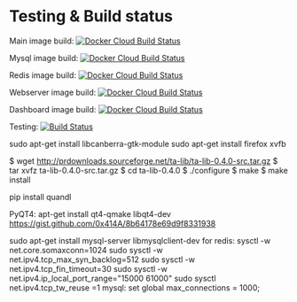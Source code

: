 # Testing & Build status
Main image build: [![Docker Cloud Build Status](https://img.shields.io/docker/cloud/build/amrox/greencandle)](https://hub.docker.com/repository/docker/amrox/greencandle)

Mysql image build: [![Docker Cloud Build Status](https://img.shields.io/docker/cloud/build/amrox/gc-mysql)](https://hub.docker.com/repository/docker/amrox/gc-mysql)

Redis image build: [![Docker Cloud Build Status](https://img.shields.io/docker/cloud/build/amrox/gc-redis)](https://hub.docker.com/repository/docker/amrox/gc-redis)

Webserver image build: [![Docker Cloud Build Status](https://img.shields.io/docker/cloud/build/amrox/webserver)](https://hub.docker.com/repository/docker/amrox/webserver)

Dashboard image build: [![Docker Cloud Build Status](https://img.shields.io/docker/cloud/build/amrox/dashboard)](https://hub.docker.com/repository/docker/amrox/dashboard)

Testing: [![Build Status](https://travis-ci.org/adiabuk/greencandle.svg?branch=master)](https://travis-ci.org/adiabuk/greencandle)

sudo apt-get install libcanberra-gtk-module
sudo apt-get install firefox xvfb

$ wget http://prdownloads.sourceforge.net/ta-lib/ta-lib-0.4.0-src.tar.gz
$ tar xvfz ta-lib-0.4.0-src.tar.gz
$ cd ta-lib-0.4.0
$ ./configure
$ make
$ make install

pip install quandl

PyQT4:
apt-get install qt4-qmake libqt4-dev
https://gist.github.com/0x414A/8b64178e69d9f8331938

sudo apt-get install mysql-server  libmysqlclient-dev
for redis:
sysctl -w net.core.somaxconn=1024
sudo sysctl -w net.ipv4.tcp_max_syn_backlog=512
sudo sysctl -w net.ipv4.tcp_fin_timeout=30
sudo sysctl -w net.ipv4.ip_local_port_range="15000 61000"
sudo sysctl net.ipv4.tcp_tw_reuse =1
mysql:
set global max_connections = 1000;
